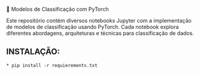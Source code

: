 🧠 Modelos de Classificação com PyTorch

Este repositório contém diversos notebooks Jupyter com a implementação de modelos de classificação usando PyTorch. Cada notebook explora diferentes abordagens, arquiteturas e técnicas para classificação de dados.

## INSTALAÇÃO:
    * pip install -r requierements.txt